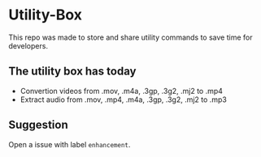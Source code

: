 # Utility-Box

This repo was made to store and share utility commands to save time for developers.

## The utility box has today

- Convertion videos from .mov, .m4a, .3gp, .3g2, .mj2 to .mp4
- Extract audio from .mov, .mp4, .m4a, .3gp, .3g2, .mj2 to .mp3

## Suggestion

Open a issue with label `enhancement`.